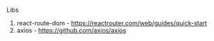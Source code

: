 Libs

1. react-route-dom - https://reactrouter.com/web/guides/quick-start
2. axios - https://github.com/axios/axios
